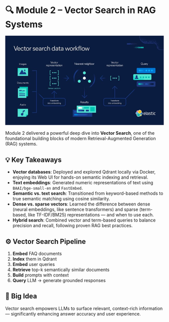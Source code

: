 # 🔍 Module 2 – Vector Search in RAG Systems

![Module 2 Overview](images/module2.jpeg)

Module 2 delivered a powerful deep dive into **Vector Search**, one of the foundational building blocks of modern Retrieval-Augmented Generation (RAG) systems.

## 💡 Key Takeaways

- **Vector databases**: Deployed and explored Qdrant locally via Docker, enjoying its Web UI for hands-on semantic indexing and retrieval.
- **Text embeddings**: Generated numeric representations of text using `BAAI/bge-small-en` and `FastEmbed`.
- **Semantic vs. text search**: Transitioned from keyword-based methods to true semantic matching using cosine similarity.
- **Dense vs. sparse vectors**: Learned the difference between dense (neural embeddings, like sentence transformers) and sparse (term-based, like TF-IDF/BM25) representations — and when to use each.
- **Hybrid search**: Combined vector and term-based queries to balance precision and recall, following proven RAG best practices.

## ⚙️ Vector Search Pipeline

1. **Embed** FAQ documents
2. **Index** them in Qdrant
3. **Embed** user queries
4. **Retrieve** top-k semantically similar documents
5. **Build** prompts with context
6. **Query** LLM → generate grounded responses

## 🧪 Big Idea

Vector search empowers LLMs to surface relevant, context-rich information — significantly enhancing answer accuracy and user experience.
